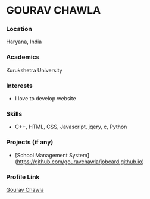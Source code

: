 # GOURAV CHAWLA

### Location

Haryana, India

### Academics

Kurukshetra University

### Interests

- I love to develop website 

### Skills

- C++, HTML, CSS, Javascript, jqery, c, Python

### Projects (if any)

- [School Management System]
(https://github.com/gouravchawla/jobcard.github.io)

### Profile Link

[Gourav Chawla](https://github.com/gouravchawla)
